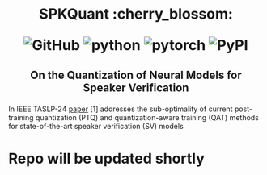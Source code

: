 <h1 align="center">
<p>SPKQuant :cherry_blossom:</p>
<p align="center">
<img alt="GitHub" src="https://img.shields.io/github/license/cross-caps/AFLI?color=green&logo=GNU&logoColor=green">
<img alt="python" src="https://img.shields.io/badge/python-%3E%3D3.8-blue?logo=python">
<img alt="pytorch" src="https://img.shields.io/badge/pytorch-%3E%3D1.8-orange?logo=pytorch">
<img alt="PyPI" src="https://img.shields.io/badge/release-v1.0-brightgreen?logo=apache&logoColor=brightgreen">
</p>
</h1>

<h2 align="center">
<p>On the Quantization of Neural Models for Speaker Verification</p>
</h2> 


In IEEE TASLP-24 [paper]() [1] addresses the sub-optimality of current post-training quantization (PTQ) and quantization-aware training (QAT) methods for state-of-the-art speaker verification (SV) models

# Repo will be updated shortly
